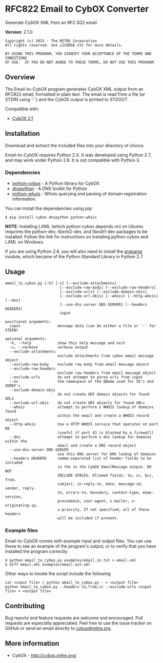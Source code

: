 RFC822 Email to CybOX Converter
===============================
Generate CybOX XML from an RFC 822 email

**Version**: 2.1.0

    Copyright (c) 2015 - The MITRE Corporation
    All rights reserved. See LICENSE.txt for more details.

    BY USING THIS PROGRAM, YOU SIGNIFY YOUR ACCEPTANCE OF THE TERMS AND CONDITIONS
    OF USE.  IF YOU DO NOT AGREE TO THESE TERMS, DO NOT USE THIS PROGRAM.

Overview
--------

The Email-to-CybOX program generates CybOX XML output from an RFC822 email, formatted
in plain text. The email is read from a file (or STDIN using '-') and the CybOX output
is printed to STDOUT.

Compatible with:
* [CybOX 2.1](http://cybox.mitre.org/language/version2.1/)

Installation
------------

Download and extract the included files into your directory of choice. 

Email-to-CybOX requires Python 2.X. It was developed using Python 2.7, and may work 
under Python 2.6. It is not compatible with Python 3.

### Dependencies 

* [python-cybox](https://pypi.python.org/pypi/cybox) - A Python library for CybOX
* [dnspython](https://pypi.python.org/pypi/dnspython) - A DNS toolkit for Python
* [python-whois](https://pypi.python.org/pypi/python-whois) - Whois querying and parsing of domain registration information.

You can install the dependencies using pip:

    $ pip install cybox dnspython python-whois

**NOTE**: Installing LXML (which python-cybox depends on) on Ubuntu requrires the
python-dev, libxml2-dev, and libxslt1-dev packages to be installed. 
Follow the link for instructions on installing python-cybox and LXML on Windows.

If you are using Python 2.6, you will also need to install the 
[argparse](https://pypi.python.org/pypi/argparse) module, which became of the Python 
Standard Library in Python 2.7.

Usage
-----

    email_to_cybox.py [-h] [-v] [--exclude-attachments]
                             [--exclude-raw-body] [--exclude-raw-headers]
                             [--exclude-urls] [--exclude-domain-objs]
                             [--exclude-url-objs] [--whois] [--http-whois] [--dns]
                             [--use-dns-server DNS-SERVER] [--headers HEADERS]
                             input
    
    positional arguments:
      input                 message data (can be either a file or '-' for STDIN)
    
    optional arguments:
      -h, --help            show this help message and exit
      -v, --verbose         verbose output
      --exclude-attachments
                            exclude attachments from cybox email message object
      --exclude-raw-body    exclude raw body from email message object
      --exclude-raw-headers
                            exclude raw headers from email message object
      --exclude-urls        do not attempt to parse urls from input
      --ns                  the namespace of the QName used for ID's and IDREF's
      --exclude-domain-objs
                            do not create URI domain objects for found URLS
      --exclude-url-objs    do not create URI objects for found URLs
      --whois               attempt to perform s WHOIS lookup of domains found
                            within the email and create a WHOIS record object
      --http-whois          Use a HTTP WHOIS service that operates on port 80
                            (useful if port 43 is blocked by a firewall)
      --dns                 attempt to perform a dns lookup for domains within the
                            email and create a DNS record object
      --use-dns-server DNS-SERVER
                            use this DNS server for DNS lookup of domains
      --headers HEADERS     comma-separated list of header fields to be included
                            in the in the CybOX EmailMessage output. DO NOT
                            INCLUDE SPACES. Allowed fields: to, cc, bcc, from,
                            subject, in-reply-to, date, message-id, sender, reply-
                            to, errors-to, boundary, content-type, mime-version,
                            precedence, user-agent, x-mailer, x-originating-ip,
                            x-priority. If not specified, all of these headers
                            will be included if present.

### Example files

Email-to-CybOX comes with example input and output files. You can use these to see an example
of the program's output, or to verify that you have installed the program correctly:

    $ python email_to_cybox.py examples/email.in.txt > email.xml
    $ diff email.xml examples/email.out.xml
    
Other ways to invoke the script include the following
    
    cat <input file> | python email_to_cybox.py - > <output file>
    python email_to_cybox.py --headers to,from,cc --exclude-urls <input file> > <output file>
    
Contributing
------------

Bug reports and feature requests are welcome and encouraged. Pull requests are especially appreciated. 
Feel free to use the issue tracker on GitHub or send an email directly to <cybox@mitre.org>.

More information
----------------

* CybOX - http://cybox.mitre.org/
